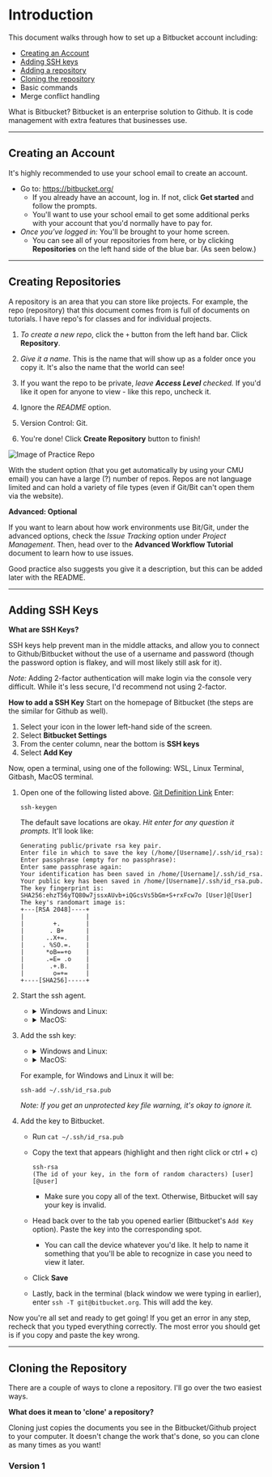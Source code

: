 # Introduction
This document walks through how to set up a Bitbucket account including:
* [Creating an Account](#H1)
* [Adding SSH keys](#H2)
* [Adding a repository](#H3)
* [Cloning the repository](#H4)
* Basic commands
* Merge conflict handling

What is Bitbucket? Bitbucket is an enterprise solution to Github. It is code management with extra features that businesses use.

---
## <a name = "H1"></a>Creating an Account
It's highly recommended to use your school email to create an account.
* Go to: https://bitbucket.org/ 
    * If you already have an account, log in. If not, click __Get started__ and follow the prompts.
    * You'll want to use your school email to get some additional perks with your account that you'd normally have to pay for.
* _Once you've logged in:_ You'll be brought to your home screen.
    * You can see all of your repositories from here, or by clicking __Repositories__ on the left hand side of the blue bar. (As seen below.)

---
## <a name = "H2"></a>Creating Repositories
A repository is an area that you can store like projects. For example, the repo (repository) that this document comes from is full of documents on tutorials. I have repo's for classes and for individual projects.

1. _To create a new repo_, click the `+` button from the left hand bar. Click __Repository__.

2. _Give it a name._ This is the name that will show up as a folder once you copy it. It's also the name that the world can see!

3. If you want the repo to be private, _leave __Access Level__ checked._ If you'd like it open for anyone to view - like this repo, uncheck it.

4. Ignore the _README_ option.

5. Version Control: Git.

6. You're done! Click __Create Repository__ button to finish!

![Image of Practice Repo](Practice)


With the student option (that you get automatically by using your CMU email) you can have a large (?) number of repos. Repos are not language limited and can hold a variety of file types (even if Git/Bit can't open them via the website).

__Advanced: Optional__

If you want to learn about how work environments use Bit/Git, under the advanced options, check the _Issue Tracking_ option under _Project Management_. Then, head over to the __Advanced Workflow Tutorial__ document to learn how to use issues.

Good practice also suggests you give it a description, but this can be added later with the README.

---
## <a name = "H3"></a>Adding SSH Keys
__What are SSH Keys?__

 SSH keys help prevent man in the middle attacks, and allow you to connect to Github/Bitbucket without the use of a username and password (though the password option is flakey, and will most likely still ask for it).

<i>Note:</i> Adding 2-factor authentication will make login via the console very difficult. While it's less secure, I'd recommend not using 2-factor.

__How to add a SSH Key__
Start on the homepage of Bitbucket (the steps are the similar for Github as well). 
1. Select your icon in the lower left-hand side of the screen.
2. Select __Bitbucket Settings__
3. From the center column, near the bottom is __SSH keys__
4. Select __Add Key__

Now, open a terminal, using one of the following: WSL, Linux Terminal, Gitbash, MacOS terminal.
1. Open one of the following listed above. [Git Definition Link](https://confluence.atlassian.com/x/X4FmKw) 
Enter:

    ```
    ssh-keygen
    ```
    The default save locations are okay. _Hit enter for any question it prompts._ It'll look like:

    ```
    Generating public/private rsa key pair.
    Enter file in which to save the key (/home/[Username]/.ssh/id_rsa):
    Enter passphrase (empty for no passphrase):
    Enter same passphrase again:
    Your identification has been saved in /home/[Username]/.ssh/id_rsa.
    Your public key has been saved in /home/[Username]/.ssh/id_rsa.pub.
    The key fingerprint is:
    SHA256:ehzT56yTQ80w7jssxAUvb+iQGcsVs5bGm+S+rxFcw7o [User]@[User]
    The key's randomart image is:
    +---[RSA 2048]----+
    |                 |
    |        +.       |
    |       . B+      |
    |      ..X+=.     |
    |     . %SO.=.    |
    |      *oB==+o    |
    |      .=E= .o    |
    |       .+.B.     |
    |        o=+=     |
    +----[SHA256]-----+
    ```
2. Start the ssh agent.

    * <details><summary>Windows and Linux:</summary>
        <p>

        ```
        eval $(ssh-agent) 
        ```
        </p>
        </details>
        
    * <details><summary>MacOS:</summary>
        <p>

        ```
        eval `ssh-agent`
        ```
        </p>
        </details>

3. Add the ssh key:
    * <details><summary>Windows and Linux:</summary>
        <p>

        ```
        ssh-add ~/.ssh/<private_key_file> 
        ```
        </p>
        </details>
    * <details><summary>MacOS:</summary>
        <p>

        ```
        ssh-add -K ~/.ssh/<private_key_file> 
        ```
        </p>
        </details>
    For example, for Windows and Linux it will be:
    ```
    ssh-add ~/.ssh/id_rsa.pub
    ```
    _Note: If you get an unprotected key file warning, it's okay to ignore it._
4. Add the key to Bitbucket.
    * Run `cat ~/.ssh/id_rsa.pub`

    * Copy the text that appears (highlight and then right click or ctrl + c)
        ```
        ssh-rsa
        (The id of your key, in the form of random characters) [user][@user]
        ```
        * Make sure you copy all of the text. Otherwise, Bitbucket will say your key is invalid.

    * Head back over to the tab you opened earlier (Bitbucket's `Add Key` option). Paste the key into the corresponding spot.
        * You can call the device whatever you'd like. It help to name it something that you'll be able to recognize in case you need to view it later.
    
    * Click __Save__

    * Lastly, back in the terminal (black window we were typing in earlier), enter `ssh -T git@bitbucket.org`. This will add the key.

Now you're all set and ready to get going! If you get an error in any step, recheck that you typed everything correctly. The most error you should get is if you copy and paste the key wrong.

---
## <a name = "H3"></a>Cloning the Repository

There are a couple of ways to clone a repository. I'll go over the two easiest ways.

__What does it mean to 'clone' a repository?__

Cloning just copies the documents you see in the Bitbucket/Github project to your computer. It doesn't change the work that's done, so you can clone as many times as you want!

### Version 1



